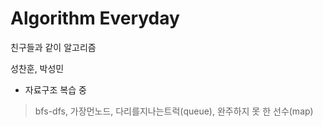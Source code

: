 # Algorithm Everyday
친구들과 같이 알고리즘

성찬훈, 박성민

- 자료구조 복습 중
> bfs-dfs, 가장먼노드, 다리를지나는트럭(queue), 완주하지 못 한 선수(map)
